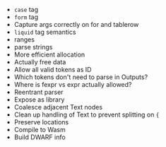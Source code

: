 * `case` tag
* `form` tag
* Capture args correctly on for and tablerow
* `liquid` tag semantics
* ranges
* parse strings
* More efficient allocation
* Actually free data
* Allow all valid tokens as ID
* Which tokens don't need to parse in Outputs?
* Where is fexpr vs expr actually allowed?
* Reentrant parser
* Expose as library
* Coalesce adjacent Text nodes
* Clean up handling of Text to prevent splitting on `{`
* Preserve locations
* Compile to Wasm
* Build DWARF info

